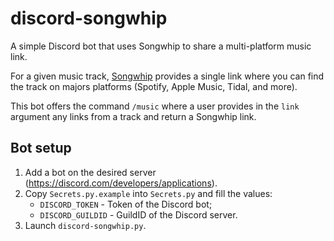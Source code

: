 # discord-songwhip

A simple Discord bot that uses Songwhip to share a multi-platform music link.

For a given music track, [Songwhip](https://songwhip.com/) provides a single link where you can find the track on majors platforms (Spotify, Apple Music, Tidal, and more).

This bot offers the command `/music` where a user provides in the `link` argument any links from a track and return a Songwhip link.

## Bot setup

1. Add a bot on the desired server (https://discord.com/developers/applications).
2. Copy `Secrets.py.example` into `Secrets.py` and fill the values:
    - `DISCORD_TOKEN` - Token of the Discord bot;
    - `DISCORD_GUILDID` - GuildID of the Discord server.
3. Launch `discord-songwhip.py`.